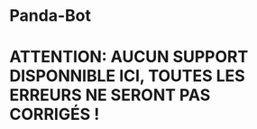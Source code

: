 # Panda-Bot

# ATTENTION: AUCUN SUPPORT DISPONNIBLE ICI, TOUTES LES ERREURS NE SERONT PAS CORRIGÉS !
